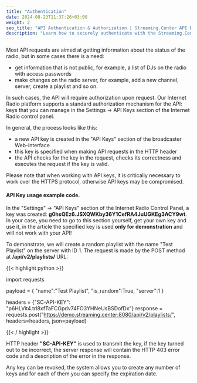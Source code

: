 ```yaml
---
title: "Authentication"
date: 2024-08-23T11:37:26+03:00
weight: 2
seo_title: "API Authentication & Authorization | Streaming.Center API Docs"
description: "Learn how to securely authenticate with the Streaming.Center API using API keys. Step-by-step guide with code examples for implementing secure API authentication."
---
```


Most API requests are aimed at getting information about the status of the radio, but in some cases there is a need:
- get information that is not public, for example, a list of DJs on the radio with access passwords
- make changes on the radio server, for example, add a new channel, server, create a playlist and so on.

In such cases, the API will require authorization upon request.
Our Internet Radio platform supports a standard authorization mechanism for the API: keys that you can manage in the Settings -> API Keys section of the Internet Radio control panel.

In general, the process looks like this:
- a new API key is created in the "API Keys" section of the broadcaster Web-interface
- this key is specified when making API requests in the HTTP header
- the API checks for the key in the request, checks its correctness and executes the request if the key is valid.


Please note that when working with API keys, it is critically necessary to work over the HTTPS protocol, otherwise API keys may be compromised.

#### API Key usage example code.

In the "Settings" -> "API Keys" section of the Internet Radio Control Panel, a key was created: **g0hsQEz6.JSXQWKby36Y1CefRA4JuUGKEg3ACY9wt**. In your case, you need to go to this section yourself, get your own key and use it, in the article the specified key is used **only for demonstration** and will not work with your API!

To demonstrate, we will create a random playlist with the name "Test Playlist" on the server with ID 1. The request is made by the POST method at **/api/v2/playlists/** URL:

{{< highlight python  >}}

import requests

payload = {
   "name":"Test Playlist",
   "is_random":True,
   "server":1
}

headers = {"SC-API-KEY": "p6HLVit4.trl8xfTaFCGpdv74FO3YHNeUsBSDofDx"}
response = requests.post("https://demo.streaming.center:8080/api/v2/playlists/", headers=headers, json=payload)

{{< / highlight >}}


HTTP header **"SC-API-KEY"** is used to transmit the key, if the key turned out to be incorrect, the server response will contain the HTTP 403 error code and a description of the error in the response.


Any key can be revoked, the system allows you to create any number of keys and for each of them you can specify the expiration date.
